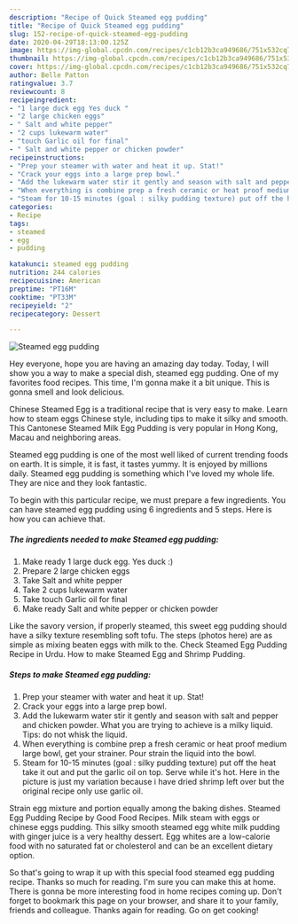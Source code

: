 ```yaml
---
description: "Recipe of Quick Steamed egg pudding"
title: "Recipe of Quick Steamed egg pudding"
slug: 152-recipe-of-quick-steamed-egg-pudding
date: 2020-04-29T18:13:00.125Z
image: https://img-global.cpcdn.com/recipes/c1cb12b3ca949686/751x532cq70/steamed-egg-pudding-recipe-main-photo.jpg
thumbnail: https://img-global.cpcdn.com/recipes/c1cb12b3ca949686/751x532cq70/steamed-egg-pudding-recipe-main-photo.jpg
cover: https://img-global.cpcdn.com/recipes/c1cb12b3ca949686/751x532cq70/steamed-egg-pudding-recipe-main-photo.jpg
author: Belle Patton
ratingvalue: 3.7
reviewcount: 8
recipeingredient:
- "1 large duck egg Yes duck "
- "2 large chicken eggs"
- " Salt and white pepper"
- "2 cups lukewarm water"
- "touch Garlic oil for final"
- " Salt and white pepper or chicken powder"
recipeinstructions:
- "Prep your steamer with water and heat it up. Stat!"
- "Crack your eggs into a large prep bowl."
- "Add the lukewarm water stir it gently and season with salt and pepper and chicken powder. What you are trying to achieve is a milky liquid. Tips: do not whisk the liquid."
- "When everything is combine prep a fresh ceramic or heat proof medium large bowl, get your strainer. Pour strain the liquid into the bowl."
- "Steam for 10-15 minutes (goal : silky pudding texture) put off the heat take it out and put the garlic oil on top. Serve while it&#39;s hot. Here in the picture is just my variation because i have dried shrimp left over but the original recipe only use garlic oil."
categories:
- Recipe
tags:
- steamed
- egg
- pudding

katakunci: steamed egg pudding 
nutrition: 244 calories
recipecuisine: American
preptime: "PT16M"
cooktime: "PT33M"
recipeyield: "2"
recipecategory: Dessert

---
```



![Steamed egg pudding](https://img-global.cpcdn.com/recipes/c1cb12b3ca949686/751x532cq70/steamed-egg-pudding-recipe-main-photo.jpg)

Hey everyone, hope you are having an amazing day today. Today, I will show you a way to make a special dish, steamed egg pudding. One of my favorites food recipes. This time, I'm gonna make it a bit unique. This is gonna smell and look delicious.

Chinese Steamed Egg is a traditional recipe that is very easy to make. Learn how to steam eggs Chinese style, including tips to make it silky and smooth. This Cantonese Steamed Milk Egg Pudding is very popular in Hong Kong, Macau and neighboring areas.

Steamed egg pudding is one of the most well liked of current trending foods on earth. It is simple, it is fast, it tastes yummy. It is enjoyed by millions daily. Steamed egg pudding is something which I've loved my whole life. They are nice and they look fantastic.


To begin with this particular recipe, we must prepare a few ingredients. You can have steamed egg pudding using 6 ingredients and 5 steps. Here is how you can achieve that.

<!--inarticleads1-->

##### The ingredients needed to make Steamed egg pudding:

1. Make ready 1 large duck egg. Yes duck :)
1. Prepare 2 large chicken eggs
1. Take  Salt and white pepper
1. Take 2 cups lukewarm water
1. Take touch Garlic oil for final
1. Make ready  Salt and white pepper or chicken powder


Like the savory version, if properly steamed, this sweet egg pudding should have a silky texture resembling soft tofu. The steps (photos here) are as simple as mixing beaten eggs with milk to the. Check Steamed Egg Pudding Recipe in Urdu. How to make Steamed Egg and Shrimp Pudding. 

<!--inarticleads2-->

##### Steps to make Steamed egg pudding:

1. Prep your steamer with water and heat it up. Stat!
1. Crack your eggs into a large prep bowl.
1. Add the lukewarm water stir it gently and season with salt and pepper and chicken powder. What you are trying to achieve is a milky liquid. Tips: do not whisk the liquid.
1. When everything is combine prep a fresh ceramic or heat proof medium large bowl, get your strainer. Pour strain the liquid into the bowl.
1. Steam for 10-15 minutes (goal : silky pudding texture) put off the heat take it out and put the garlic oil on top. Serve while it&#39;s hot. Here in the picture is just my variation because i have dried shrimp left over but the original recipe only use garlic oil.


Strain egg mixture and portion equally among the baking dishes. Steamed Egg Pudding Recipe by Good Food Recipes. Milk steam with eggs or chinese eggs pudding. This silky smooth steamed egg white milk pudding with ginger juice is a very healthy dessert. Egg whites are a low-calorie food with no saturated fat or cholesterol and can be an excellent dietary option. 

So that's going to wrap it up with this special food steamed egg pudding recipe. Thanks so much for reading. I'm sure you can make this at home. There is gonna be more interesting food in home recipes coming up. Don't forget to bookmark this page on your browser, and share it to your family, friends and colleague. Thanks again for reading. Go on get cooking!
